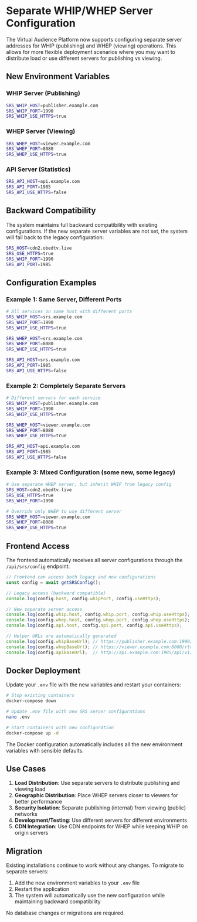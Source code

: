# Separate WHIP/WHEP Server Configuration

The Virtual Audience Platform now supports configuring separate server addresses for WHIP (publishing) and WHEP (viewing) operations. This allows for more flexible deployment scenarios where you may want to distribute load or use different servers for publishing vs viewing.

## New Environment Variables

### WHIP Server (Publishing)
```bash
SRS_WHIP_HOST=publisher.example.com
SRS_WHIP_PORT=1990
SRS_WHIP_USE_HTTPS=true
```

### WHEP Server (Viewing)
```bash
SRS_WHEP_HOST=viewer.example.com
SRS_WHEP_PORT=8080
SRS_WHEP_USE_HTTPS=true
```

### API Server (Statistics)
```bash
SRS_API_HOST=api.example.com
SRS_API_PORT=1985
SRS_API_USE_HTTPS=false
```

## Backward Compatibility

The system maintains full backward compatibility with existing configurations. If the new separate server variables are not set, the system will fall back to the legacy configuration:

```bash
SRS_HOST=cdn2.obedtv.live
SRS_USE_HTTPS=true
SRS_WHIP_PORT=1990
SRS_API_PORT=1985
```

## Configuration Examples

### Example 1: Same Server, Different Ports
```bash
# All services on same host with different ports
SRS_WHIP_HOST=srs.example.com
SRS_WHIP_PORT=1990
SRS_WHIP_USE_HTTPS=true

SRS_WHEP_HOST=srs.example.com
SRS_WHEP_PORT=8080
SRS_WHEP_USE_HTTPS=true

SRS_API_HOST=srs.example.com
SRS_API_PORT=1985
SRS_API_USE_HTTPS=false
```

### Example 2: Completely Separate Servers
```bash
# Different servers for each service
SRS_WHIP_HOST=publisher.example.com
SRS_WHIP_PORT=1990
SRS_WHIP_USE_HTTPS=true

SRS_WHEP_HOST=viewer.example.com
SRS_WHEP_PORT=8080
SRS_WHEP_USE_HTTPS=true

SRS_API_HOST=api.example.com
SRS_API_PORT=1985
SRS_API_USE_HTTPS=false
```

### Example 3: Mixed Configuration (some new, some legacy)
```bash
# Use separate WHEP server, but inherit WHIP from legacy config
SRS_HOST=cdn2.obedtv.live
SRS_USE_HTTPS=true
SRS_WHIP_PORT=1990

# Override only WHEP to use different server
SRS_WHEP_HOST=viewer.example.com
SRS_WHEP_PORT=8080
SRS_WHEP_USE_HTTPS=true
```

## Frontend Access

The frontend automatically receives all server configurations through the `/api/srs/config` endpoint:

```javascript
// Frontend can access both legacy and new configurations
const config = await getSRSConfig();

// Legacy access (backward compatible)
console.log(config.host, config.whipPort, config.useHttps);

// New separate server access
console.log(config.whip.host, config.whip.port, config.whip.useHttps);
console.log(config.whep.host, config.whep.port, config.whep.useHttps);
console.log(config.api.host, config.api.port, config.api.useHttps);

// Helper URLs are automatically generated
console.log(config.whipBaseUrl); // https://publisher.example.com:1990/rtc/v1/whip/
console.log(config.whepBaseUrl); // https://viewer.example.com:8080/rtc/v1/whep/
console.log(config.apiBaseUrl);  // http://api.example.com:1985/api/v1/
```

## Docker Deployment

Update your `.env` file with the new variables and restart your containers:

```bash
# Stop existing containers
docker-compose down

# Update .env file with new SRS server configurations
nano .env

# Start containers with new configuration
docker-compose up -d
```

The Docker configuration automatically includes all the new environment variables with sensible defaults.

## Use Cases

1. **Load Distribution**: Use separate servers to distribute publishing and viewing load
2. **Geographic Distribution**: Place WHEP servers closer to viewers for better performance  
3. **Security Isolation**: Separate publishing (internal) from viewing (public) networks
4. **Development/Testing**: Use different servers for different environments
5. **CDN Integration**: Use CDN endpoints for WHEP while keeping WHIP on origin servers

## Migration

Existing installations continue to work without any changes. To migrate to separate servers:

1. Add the new environment variables to your `.env` file
2. Restart the application
3. The system will automatically use the new configuration while maintaining backward compatibility

No database changes or migrations are required.